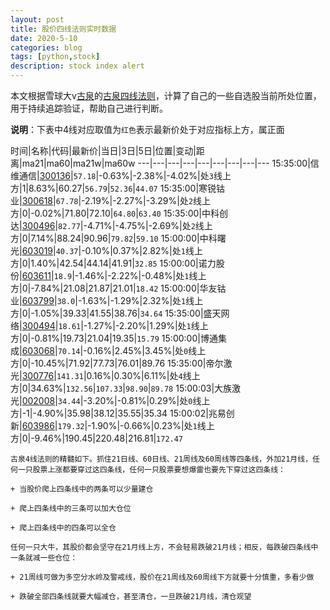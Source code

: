 ```yaml
---
layout: post
title: 股价四线法则实时数据
date: 2020-5-10
categories: blog
tags: [python,stock]
description: stock index alert
---
```



本文根据雪球大v[古泉](https://xueqiu.com/u/7148646888)的[古泉四线法则](https://xueqiu.com/7148646888/130498192)，计算了自己的一些自选股当前所处位置，用于持续追踪验证，帮助自己进行判断。

**说明**：下表中4线对应取值为`红色`表示最新价处于对应指标上方，属正面

时间|名称|代码|最新价|当日|3日|5日|位置|变动|距离|ma21|ma60|ma21w|ma60w
---|---|---|---|---|---|---|---|---
15:35:00|信维通信|[300136](https://xueqiu.com/S/SZ300136)|`57.18`|-0.63%|-2.38%|-4.02%|处`3`线上方|1|8.63%|60.27|`56.79`|`52.36`|`44.07`
15:35:00|寒锐钴业|[300618](https://xueqiu.com/S/SZ300618)|`67.78`|-2.19%|-2.27%|-3.29%|处`2`线上方|0|-0.02%|71.80|72.10|`64.80`|`63.40`
15:35:00|中科创达|[300496](https://xueqiu.com/S/SZ300496)|`82.77`|-4.71%|-4.75%|-2.69%|处`2`线上方|0|7.14%|88.24|90.96|`79.82`|`59.10`
15:00:00|中科曙光|[603019](https://xueqiu.com/S/SH603019)|`40.37`|-0.10%|0.37%|2.82%|处`1`线上方|0|1.40%|42.54|44.14|41.91|`32.85`
15:00:00|诺力股份|[603611](https://xueqiu.com/S/SH603611)|`18.9`|-1.46%|-2.22%|-0.48%|处`1`线上方|0|-7.84%|21.08|21.87|21.01|`18.42`
15:00:00|华友钴业|[603799](https://xueqiu.com/S/SH603799)|`38.0`|-1.63%|-1.29%|2.32%|处`1`线上方|0|-1.05%|39.33|41.55|38.76|`34.64`
15:35:00|盛天网络|[300494](https://xueqiu.com/S/SZ300494)|`18.61`|-1.27%|-2.20%|1.29%|处`1`线上方|0|-0.81%|19.73|21.04|19.35|`15.79`
15:00:00|博通集成|[603068](https://xueqiu.com/S/SH603068)|`70.14`|-0.16%|2.45%|3.45%|处`0`线上方|0|-10.45%|71.92|77.73|76.01|89.76
15:35:00|帝尔激光|[300776](https://xueqiu.com/S/SZ300776)|`141.31`|0.16%|0.30%|6.11%|处`4`线上方|0|34.63%|`132.56`|`107.33`|`98.90`|`89.78`
15:00:03|大族激光|[002008](https://xueqiu.com/S/SZ002008)|`34.44`|-3.20%|-0.81%|0.29%|处`0`线上方|-1|-4.90%|35.98|38.12|35.55|35.34
15:00:02|兆易创新|[603986](https://xueqiu.com/S/SH603986)|`179.32`|-1.90%|-0.66%|0.23%|处`1`线上方|0|-9.46%|190.45|220.48|216.81|`172.47`

```
古泉4线法则的精髓如下。抓住21日线、60日线、21周线及60周线等四条线，外加21月线，任何一只股票上涨都要穿过这四条线，任何一只股票要想爆雷也要先下穿过这四条线：

+ 当股价爬上四条线中的两条可以少量建仓

+ 爬上四条线中的三条可以加大仓位

+ 爬上四条线中的四条可以全仓

任何一只大牛，其股价都会坚守在21月线上方，不会轻易跌破21月线；相反，每跌破四条线中一条就减一些仓位：

+ 21周线可做为多空分水岭及警戒线，股价在21周线及60周线下方就要十分慎重，多看少做

+ 跌破全部四条线就要大幅减仓，甚至清仓，一旦跌破21月线，清仓观望
```